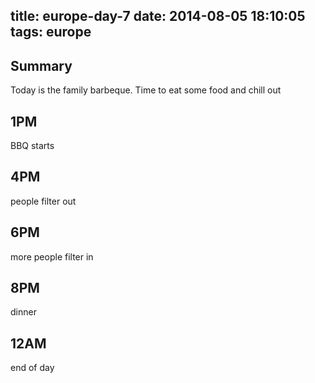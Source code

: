 title: europe-day-7
date: 2014-08-05 18:10:05
tags: europe
---

Summary
---
Today is the family barbeque. Time to eat some food and chill out

1PM
---
BBQ starts

4PM
---
people filter out


6PM
---
more people filter in

8PM
---
dinner


12AM
---
end of day
